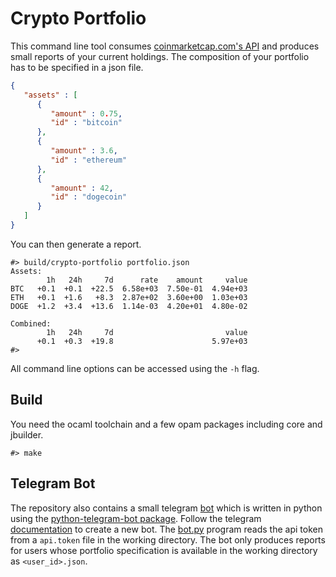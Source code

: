 # Crypto Portfolio

This command line tool consumes [coinmarketcap.com's API][cmc] and
produces small reports of your current holdings. The composition of your
portfolio has to be specified in a json file.

[cmc]:https://coinmarketcap.com/api/

```json
{
   "assets" : [
      {
         "amount" : 0.75,
         "id" : "bitcoin"
      },
      {
         "amount" : 3.6,
         "id" : "ethereum"
      },
      {
         "amount" : 42,
         "id" : "dogecoin"
      }
   ]
}
```

You can then generate a report.

```
#> build/crypto-portfolio portfolio.json
Assets:
        1h   24h     7d      rate    amount     value
BTC   +0.1  +0.1  +22.5  6.58e+03  7.50e-01  4.94e+03
ETH   +0.1  +1.6   +8.3  2.87e+02  3.60e+00  1.03e+03
DOGE  +1.2  +3.4  +13.6  1.14e-03  4.20e+01  4.80e-02

Combined:
        1h   24h     7d                         value
      +0.1  +0.3  +19.8                      5.97e+03
#>
```

All command line options can be accessed using the `-h` flag.

## Build

You need the ocaml toolchain and a few opam packages including core and
jbuilder.

```
#> make
```

## Telegram Bot

The repository also contains a small telegram [bot](bot/bot.py) which is
written in python using the [python-telegram-bot package][pbot]. Follow
the telegram [documentation][tdoc] to create a new bot. The
[bot.py](bot/bot.py) program reads the api token from a `api.token` file
in the working directory. The bot only produces reports for users whose
portfolio specification is available in the working directory as
`<user_id>.json`.

[pbot]: https://python-telegram-bot.readthedocs.io/en/stable/
[tdoc]: https://core.telegram.org/bots
